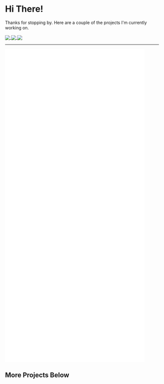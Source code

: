 # Hi There!
Thanks for stopping by. Here are a couple of the projects I'm currently working on.

<p>

<a href="https://github.com/rjdbcm/Aspidites">
  <img align="center" src="https://github-readme-stats.vercel.app/api/pin/?username=rjdbcm&repo=Aspidites&theme=nord" />
</a>

<a href="https://github.com/rjdbcm/woma">
  <img align="center" src="https://github-readme-stats.vercel.app/api/pin/?username=rjdbcm&repo=woma&theme=nord" />
</a>

<a href="https://github.com/rjdbcm/pygments_woma_lexer">
  <img align="center" src="https://github-readme-stats.vercel.app/api/pin/?username=rjdbcm&repo=pygments_woma_lexer&theme=nord" />
</a>

---
  
</p>

<p align="left">
  <img align="center" src="https://raw.githubusercontent.com/rjdbcm/rjdbcm/main/github-metrics.svg" />
</p>


## More Projects Below
<!--
**rjdbcm/rjdbcm** is a ✨ _special_ ✨ repository because its `README.md` (this file) appears on your GitHub profile.

Here are some ideas to get you started:

- 🔭 I’m currently working on ...
- 🌱 I’m currently learning ...
- 👯 I’m looking to collaborate on ...
- 🤔 I’m looking for help with ...
- 💬 Ask me about ...
- 📫 How to reach me: ...
- 😄 Pronouns: ...
- ⚡ Fun fact: ...
-->
